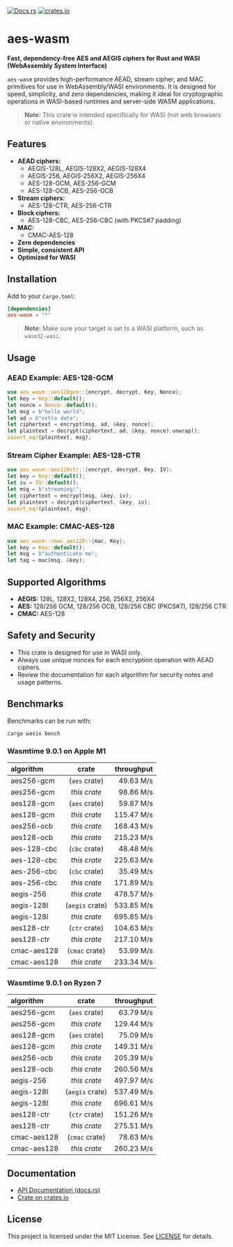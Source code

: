 [![Docs.rs](https://docs.rs/aes-wasm/badge.svg)](https://docs.rs/aes-wasm/)
[![crates.io](https://img.shields.io/crates/v/aes-wasm.svg)](https://crates.io/crates/aes-wasm)

# aes-wasm

**Fast, dependency-free AES and AEGIS ciphers for Rust and WASI (WebAssembly System Interface)**

`aes-wasm` provides high-performance AEAD, stream cipher, and MAC primitives for use in WebAssembly/WASI environments. It is designed for speed, simplicity, and zero dependencies, making it ideal for cryptographic operations in WASI-based runtimes and server-side WASM applications.

> **Note:** This crate is intended specifically for WASI (not web browsers or native environments).

## Features

- **AEAD ciphers:**
  - AEGIS-128L, AEGIS-128X2, AEGIS-128X4
  - AEGIS-256, AEGIS-256X2, AEGIS-256X4
  - AES-128-GCM, AES-256-GCM
  - AES-128-OCB, AES-256-OCB
- **Stream ciphers:**
  - AES-128-CTR, AES-256-CTR
- **Block ciphers:**
  - AES-128-CBC, AES-256-CBC (with PKCS#7 padding)
- **MAC:**
  - CMAC-AES-128
- **Zero dependencies**
- **Simple, consistent API**
- **Optimized for WASI**

## Installation

Add to your `Cargo.toml`:

```toml
[dependencies]
aes-wasm = "*"
```

> **Note:** Make sure your target is set to a WASI platform, such as `wasm32-wasi`.

## Usage

### AEAD Example: AES-128-GCM

```rust
use aes_wasm::aes128gcm::{encrypt, decrypt, Key, Nonce};
let key = Key::default();
let nonce = Nonce::default();
let msg = b"hello world";
let ad = b"extra data";
let ciphertext = encrypt(msg, ad, &key, nonce);
let plaintext = decrypt(ciphertext, ad, &key, nonce).unwrap();
assert_eq!(plaintext, msg);
```

### Stream Cipher Example: AES-128-CTR

```rust
use aes_wasm::aes128ctr::{encrypt, decrypt, Key, IV};
let key = Key::default();
let iv = IV::default();
let msg = b"streaming!";
let ciphertext = encrypt(msg, &key, iv);
let plaintext = decrypt(ciphertext, &key, iv);
assert_eq!(plaintext, msg);
```

### MAC Example: CMAC-AES-128

```rust
use aes_wasm::cmac_aes128::{mac, Key};
let key = Key::default();
let msg = b"authenticate me";
let tag = mac(msg, &key);
```

## Supported Algorithms

- **AEGIS:** 128L, 128X2, 128X4, 256, 256X2, 256X4
- **AES:** 128/256 GCM, 128/256 OCB, 128/256 CBC (PKCS#7), 128/256 CTR
- **CMAC:** AES-128

## Safety and Security

- This crate is designed for use in WASI only.
- Always use unique nonces for each encryption operation with AEAD ciphers.
- Review the documentation for each algorithm for security notes and usage patterns.

## Benchmarks

Benchmarks can be run with:

```
cargo wasix bench
```

### Wasmtime 9.0.1 on Apple M1

| algorithm   |      crate      | throughput |
| :---------- | :-------------: | ---------: |
| aes256-gcm  |  (`aes` crate)  |  49.63 M/s |
| aes256-gcm  |  _this crate_   |  98.86 M/s |
| aes128-gcm  |  (`aes` crate)  |  59.87 M/s |
| aes128-gcm  |  _this crate_   | 115.47 M/s |
| aes256-ocb  |  _this crate_   | 168.43 M/s |
| aes128-ocb  |  _this crate_   | 215.23 M/s |
| aes-128-cbc |  (`cbc` crate)  |  48.48 M/s |
| aes-128-cbc |  _this crate_   | 225.63 M/s |
| aes-256-cbc |  (`cbc` crate)  |  35.49 M/s |
| aes-256-cbc |  _this crate_   | 171.89 M/s |
| aegis-256   |  _this crate_   | 478.57 M/s |
| aegis-128l  | (`aegis` crate) | 533.85 M/s |
| aegis-128l  |  _this crate_   | 695.85 M/s |
| aes128-ctr  |  (`ctr` crate)  | 104.63 M/s |
| aes128-ctr  |  _this crate_   | 217.10 M/s |
| cmac-aes128 | (`cmac` crate)  |  53.99 M/s |
| cmac-aes128 |  _this crate_   | 233.34 M/s |

### Wasmtime 9.0.1 on Ryzen 7

| algorithm   |      crate      | throughput |
| :---------- | :-------------: | ---------: |
| aes256-gcm  |  (`aes` crate)  |  63.79 M/s |
| aes256-gcm  |  _this crate_   | 129.44 M/s |
| aes128-gcm  |  (`aes` crate)  |  75.09 M/s |
| aes128-gcm  |  _this crate_   | 149.31 M/s |
| aes256-ocb  |  _this crate_   | 205.39 M/s |
| aes128-ocb  |  _this crate_   | 260.56 M/s |
| aegis-256   |  _this crate_   | 497.97 M/s |
| aegis-128l  | (`aegis` crate) | 537.49 M/s |
| aegis-128l  |  _this crate_   | 696.61 M/s |
| aes128-ctr  |  (`ctr` crate)  | 151.26 M/s |
| aes128-ctr  |  _this crate_   | 275.51 M/s |
| cmac-aes128 | (`cmac` crate)  |  78.63 M/s |
| cmac-aes128 |  _this crate_   | 260.23 M/s |

## Documentation

- [API Documentation (docs.rs)](https://docs.rs/aes-wasm/)
- [Crate on crates.io](https://crates.io/crates/aes-wasm)

## License

This project is licensed under the MIT License. See [LICENSE](LICENSE) for details.
